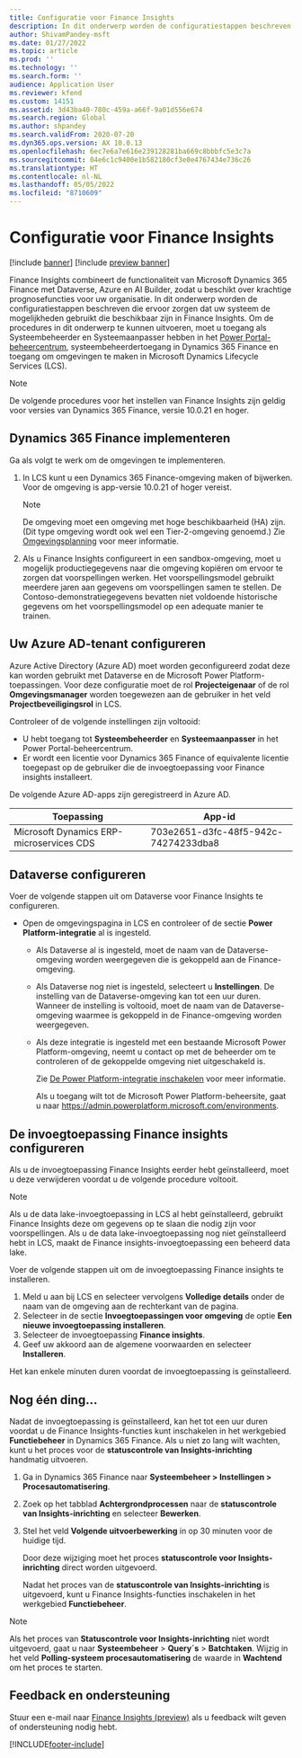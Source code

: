 ```yaml
---
title: Configuratie voor Finance Insights
description: In dit onderwerp worden de configuratiestappen beschreven die ervoor zorgen dat uw systeem de mogelijkheden gebruikt die beschikbaar zijn in Finance Insights.
author: ShivamPandey-msft
ms.date: 01/27/2022
ms.topic: article
ms.prod: ''
ms.technology: ''
ms.search.form: ''
audience: Application User
ms.reviewer: kfend
ms.custom: 14151
ms.assetid: 3d43ba40-780c-459a-a66f-9a01d556e674
ms.search.region: Global
ms.author: shpandey
ms.search.validFrom: 2020-07-20
ms.dyn365.ops.version: AX 10.0.13
ms.openlocfilehash: 6ec7e6a7e616e239128281ba669c8bbbfc5e3c7a
ms.sourcegitcommit: 04e6c1c9400e1b582180cf3e0e4767434e736c26
ms.translationtype: HT
ms.contentlocale: nl-NL
ms.lasthandoff: 05/05/2022
ms.locfileid: "8710609"
---
```

# <a name="configuration-for-finance-insights"></a>Configuratie voor Finance Insights

[!include [banner](../includes/banner.md)]
[!include [preview banner](../includes/preview-banner.md)]

Finance Insights combineert de functionaliteit van Microsoft Dynamics 365 Finance met Dataverse, Azure en AI Builder, zodat u beschikt over krachtige prognosefuncties voor uw organisatie. In dit onderwerp worden de configuratiestappen beschreven die ervoor zorgen dat uw systeem de mogelijkheden gebruikt die beschikbaar zijn in Finance Insights. Om de procedures in dit onderwerp te kunnen uitvoeren, moet u toegang als Systeembeheerder en Systeemaanpasser hebben in het [Power Portal-beheercentrum](https://admin.powerplatform.microsoft.com/), systeembeheerdertoegang in Dynamics 365 Finance en toegang om omgevingen te maken in Microsoft Dynamics Lifecycle Services (LCS).

> [!NOTE]
> De volgende procedures voor het instellen van Finance Insights zijn geldig voor versies van Dynamics 365 Finance, versie 10.0.21 en hoger.

## <a name="deploy-dynamics-365-finance"></a>Dynamics 365 Finance implementeren

Ga als volgt te werk om de omgevingen te implementeren.

1. In LCS kunt u een Dynamics 365 Finance-omgeving maken of bijwerken. Voor de omgeving is app-versie 10.0.21 of hoger vereist.

    > [!NOTE]
    > De omgeving moet een omgeving met hoge beschikbaarheid (HA) zijn. (Dit type omgeving wordt ook wel een Tier-2-omgeving genoemd.) Zie [Omgevingsplanning](../../fin-ops-core/fin-ops/imp-lifecycle/environment-planning.md) voor meer informatie.

2. Als u Finance Insights configureert in een sandbox-omgeving, moet u mogelijk productiegegevens naar die omgeving kopiëren om ervoor te zorgen dat voorspellingen werken. Het voorspellingsmodel gebruikt meerdere jaren aan gegevens om voorspellingen samen te stellen. De Contoso-demonstratiegegevens bevatten niet voldoende historische gegevens om het voorspellingsmodel op een adequate manier te trainen. 

## <a name="configure-your-azure-ad-tenant"></a>Uw Azure AD-tenant configureren

Azure Active Directory (Azure AD) moet worden geconfigureerd zodat deze kan worden gebruikt met Dataverse en de Microsoft Power Platform-toepassingen. Voor deze configuratie moet de rol **Projecteigenaar** of de rol **Omgevingsmanager** worden toegewezen aan de gebruiker in het veld **Projectbeveiligingsrol** in LCS.

Controleer of de volgende instellingen zijn voltooid:

- U hebt toegang tot **Systeembeheerder** en **Systeemaanpasser** in het Power Portal-beheercentrum.
- Er wordt een licentie voor Dynamics 365 Finance of equivalente licentie toegepast op de gebruiker die de invoegtoepassing voor Finance insights installeert.

De volgende Azure AD-apps zijn geregistreerd in Azure AD.

|  Toepassing                             | App-id                               |
|------------------------------------------|--------------------------------------|
| Microsoft Dynamics ERP-microservices CDS | 703e2651-d3fc-48f5-942c-74274233dba8 |
    
## <a name="configure-dataverse"></a>Dataverse configureren

Voer de volgende stappen uit om Dataverse voor Finance Insights te configureren.

- Open de omgevingspagina in LCS en controleer of de sectie **Power Platform-integratie** al is ingesteld.

    - Als Dataverse al is ingesteld, moet de naam van de Dataverse-omgeving worden weergegeven die is gekoppeld aan de Finance-omgeving.
    - Als Dataverse nog niet is ingesteld, selecteert u **Instellingen**. De instelling van de Dataverse-omgeving kan tot een uur duren. Wanneer de instelling is voltooid, moet de naam van de Dataverse-omgeving waarmee is gekoppeld in de Finance-omgeving worden weergegeven.
    - Als deze integratie is ingesteld met een bestaande Microsoft Power Platform-omgeving, neemt u contact op met de beheerder om te controleren of de gekoppelde omgeving niet uitgeschakeld is.

        Zie [De Power Platform-integratie inschakelen](../../fin-ops-core/dev-itpro/power-platform/enable-power-platform-integration.md) voor meer informatie. 

        Als u toegang wilt tot de Microsoft Power Platform-beheersite, gaat u naar <https://admin.powerplatform.microsoft.com/environments>.

## <a name="configure-the-finance-insights-add-in"></a>De invoegtoepassing Finance insights configureren

Als u de invoegtoepassing Finance Insights eerder hebt geïnstalleerd, moet u deze verwijderen voordat u de volgende procedure voltooit.

> [!NOTE]
> Als u de data lake-invoegtoepassing in LCS al hebt geïnstalleerd, gebruikt Finance Insights deze om gegevens op te slaan die nodig zijn voor voorspellingen. Als u de data lake-invoegtoepassing nog niet geïnstalleerd hebt in LCS, maakt de Finance insights-invoegtoepassing een beheerd data lake.

Voer de volgende stappen uit om de invoegtoepassing Finance insights te installeren.

1. Meld u aan bij LCS en selecteer vervolgens **Volledige details** onder de naam van de omgeving aan de rechterkant van de pagina.
2. Selecteer in de sectie **Invoegtoepassingen voor omgeving** de optie **Een nieuwe invoegtoepassing installeren**.
3. Selecteer de invoegtoepassing **Finance insights**.
4. Geef uw akkoord aan de algemene voorwaarden en selecteer **Installeren**.

Het kan enkele minuten duren voordat de invoegtoepassing is geïnstalleerd.

## <a name="one-last-thing"></a>Nog één ding...

Nadat de invoegtoepassing is geïnstalleerd, kan het tot een uur duren voordat u de Finance Insights-functies kunt inschakelen in het werkgebied **Functiebeheer** in Dynamics 365 Finance. Als u niet zo lang wilt wachten, kunt u het proces voor de **statuscontrole van Insights-inrichting** handmatig uitvoeren. 

1. Ga in Dynamics 365 Finance naar **Systeembeheer \> Instellingen \> Procesautomatisering**.
2. Zoek op het tabblad **Achtergrondprocessen** naar de **statuscontrole van Insights-inrichting** en selecteer **Bewerken**.
3. Stel het veld **Volgende uitvoerbewerking** in op 30 minuten voor de huidige tijd.

   Door deze wijziging moet het proces **statuscontrole voor Insights-inrichting** direct worden uitgevoerd.

   Nadat het proces van de **statuscontrole van Insights-inrichting** is uitgevoerd, kunt u Finance Insights-functies inschakelen in het werkgebied **Functiebeheer**.

> [!NOTE]
> Als het proces van **Statuscontrole voor Insights-inrichting** niet wordt uitgevoerd, gaat u naar **Systeembeheer** > **Query´s** > **Batchtaken**. Wijzig in het veld **Polling-systeem procesautomatisering** de waarde in **Wachtend** om het proces te starten. 
> 
## <a name="feedback-and-support"></a>Feedback en ondersteuning

Stuur een e-mail naar [Finance Insights (preview)](mailto:fiap@microsoft.com) als u feedback wilt geven of ondersteuning nodig hebt.

[!INCLUDE[footer-include](../../includes/footer-banner.md)]
